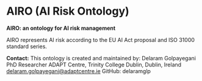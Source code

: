 # AIRO (AI Risk Ontology)
**AIRO: an ontology for AI risk management**

AIRO represents AI risk according to the EU AI Act proposal and ISO 31000 standard series. 

**Contact:**
This ontology is created and maintained by:
Delaram Golpayegani
PhD Researcher
ADAPT Centre, Trinity College Dublin, Dublin, Ireland
delaram.golpayegani@adaptcentre.ie
GitHub: delaramglp


